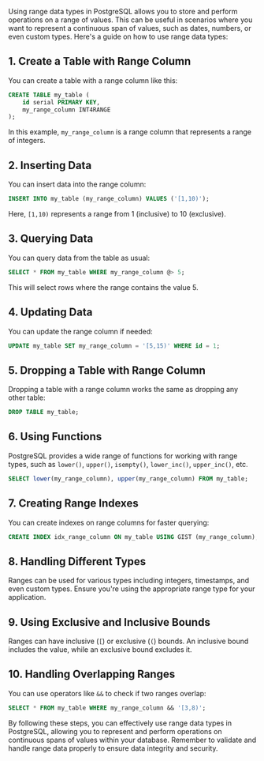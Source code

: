 Using range data types in PostgreSQL allows you to store and perform operations on a range of values. This can be useful in scenarios where you want to represent a continuous span of values, such as dates, numbers, or even custom types. Here's a guide on how to use range data types:

## 1. **Create a Table with Range Column**

You can create a table with a range column like this:

```sql
CREATE TABLE my_table (
    id serial PRIMARY KEY,
    my_range_column INT4RANGE
);
```

In this example, `my_range_column` is a range column that represents a range of integers.

## 2. **Inserting Data**

You can insert data into the range column:

```sql
INSERT INTO my_table (my_range_column) VALUES ('[1,10)');
```

Here, `[1,10)` represents a range from 1 (inclusive) to 10 (exclusive).

## 3. **Querying Data**

You can query data from the table as usual:

```sql
SELECT * FROM my_table WHERE my_range_column @> 5;
```

This will select rows where the range contains the value 5.

## 4. **Updating Data**

You can update the range column if needed:

```sql
UPDATE my_table SET my_range_column = '[5,15)' WHERE id = 1;
```

## 5. **Dropping a Table with Range Column**

Dropping a table with a range column works the same as dropping any other table:

```sql
DROP TABLE my_table;
```

## 6. **Using Functions**

PostgreSQL provides a wide range of functions for working with range types, such as `lower()`, `upper()`, `isempty()`, `lower_inc()`, `upper_inc()`, etc.

```sql
SELECT lower(my_range_column), upper(my_range_column) FROM my_table;
```

## 7. **Creating Range Indexes**

You can create indexes on range columns for faster querying:

```sql
CREATE INDEX idx_range_column ON my_table USING GIST (my_range_column);
```

## 8. **Handling Different Types**

Ranges can be used for various types including integers, timestamps, and even custom types. Ensure you're using the appropriate range type for your application.

## 9. **Using Exclusive and Inclusive Bounds**

Ranges can have inclusive (`[`) or exclusive (`(`) bounds. An inclusive bound includes the value, while an exclusive bound excludes it.

## 10. **Handling Overlapping Ranges**

You can use operators like `&&` to check if two ranges overlap:

```sql
SELECT * FROM my_table WHERE my_range_column && '[3,8)';
```

By following these steps, you can effectively use range data types in PostgreSQL, allowing you to represent and perform operations on continuous spans of values within your database. Remember to validate and handle range data properly to ensure data integrity and security.
